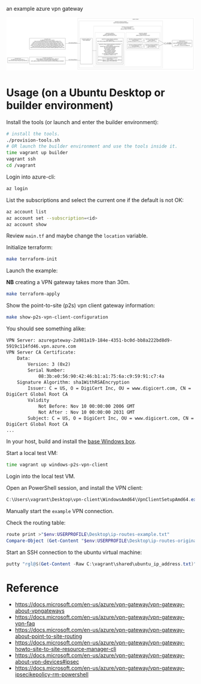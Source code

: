 an example azure vpn gateway

![](architecture.png)


# Usage (on a Ubuntu Desktop or builder environment)

Install the tools (or launch and enter the builder environment):

```bash
# install the tools.
./provision-tools.sh
# OR launch the builder environment and use the tools inside it.
time vagrant up builder
vagrant ssh
cd /vagrant
```

Login into azure-cli:

```bash
az login
```

List the subscriptions and select the current one if the default is not OK:

```bash
az account list
az account set --subscription=<id>
az account show
```

Review `main.tf` and maybe change the `location` variable.

Initialize terraform:

```bash
make terraform-init
```

Launch the example:

**NB** creating a VPN gateway takes more than 30m.

```bash
make terraform-apply
```

Show the point-to-site (p2s) vpn client gateway information:

```bash
make show-p2s-vpn-client-configuration
```

You should see something alike:

```
VPN Server: azuregateway-2a981a19-184e-4351-bc0d-bb8a222bd8d9-5919c114fd46.vpn.azure.com
VPN Server CA Certificate:
    Data:
        Version: 3 (0x2)
        Serial Number:
            08:3b:e0:56:90:42:46:b1:a1:75:6a:c9:59:91:c7:4a
    Signature Algorithm: sha1WithRSAEncryption
        Issuer: C = US, O = DigiCert Inc, OU = www.digicert.com, CN = DigiCert Global Root CA
        Validity
            Not Before: Nov 10 00:00:00 2006 GMT
            Not After : Nov 10 00:00:00 2031 GMT
        Subject: C = US, O = DigiCert Inc, OU = www.digicert.com, CN = DigiCert Global Root CA
...
```

In your host, build and install the [base Windows box](https://github.com/rgl/windows-2016-vagrant).

Start a local test VM:

```bash
time vagrant up windows-p2s-vpn-client
```

Login into the local test VM.

Open an PowerShell session, and install the VPN client:

```powershell
C:\Users\vagrant\Desktop\vpn-client\WindowsAmd64\VpnClientSetupAmd64.exe
```

Manually start the `example` VPN connection.

Check the routing table:

```powershell
route print >"$env:USERPROFILE\Desktop\ip-routes-example.txt"
Compare-Object (Get-Content "$env:USERPROFILE\Desktop\ip-routes-original.txt") (Get-Content "$env:USERPROFILE\Desktop\ip-routes-example.txt")
```

Start an SSH connection to the ubuntu virtual machine:

```powershell
putty "rgl@$(Get-Content -Raw C:\vagrant\shared\ubuntu_ip_address.txt)"
```

# Reference

* https://docs.microsoft.com/en-us/azure/vpn-gateway/vpn-gateway-about-vpngateways
* https://docs.microsoft.com/en-us/azure/vpn-gateway/vpn-gateway-vpn-faq
* https://docs.microsoft.com/en-us/azure/vpn-gateway/vpn-gateway-about-point-to-site-routing
* https://docs.microsoft.com/en-us/azure/vpn-gateway/vpn-gateway-howto-site-to-site-resource-manager-cli
* https://docs.microsoft.com/en-us/azure/vpn-gateway/vpn-gateway-about-vpn-devices#ipsec
* https://docs.microsoft.com/en-us/azure/vpn-gateway/vpn-gateway-ipsecikepolicy-rm-powershell
